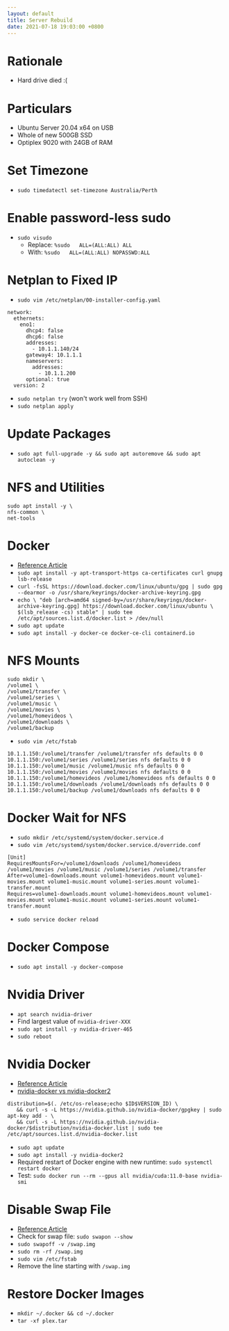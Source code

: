 ```yaml
---
layout: default
title: Server Rebuild
date: 2021-07-18 19:03:00 +0800
---
```


# Rationale
- Hard drive died :(

# Particulars
- Ubuntu Server 20.04 x64 on USB
- Whole of new 500GB SSD
- Optiplex 9020 with 24GB of RAM

# Set Timezone
- `sudo timedatectl set-timezone Australia/Perth`

# Enable password-less sudo
- `sudo visudo`
  - Replace: `%sudo   ALL=(ALL:ALL) ALL`
  - With: `%sudo   ALL=(ALL:ALL) NOPASSWD:ALL`

# Netplan to Fixed IP
- `sudo vim /etc/netplan/00-installer-config.yaml`
```
network:
  ethernets:
    eno1:
      dhcp4: false
      dhcp6: false
      addresses:
        - 10.1.1.140/24
      gateway4: 10.1.1.1
      nameservers:
        addresses:
          - 10.1.1.200
      optional: true
  version: 2
```
- `sudo netplan try` (won't work well from SSH)
- `sudo netplan apply`

# Update Packages
- `sudo apt full-upgrade -y && sudo apt autoremove && sudo apt autoclean -y`

# NFS and Utilities
```
sudo apt install -y \
nfs-common \
net-tools
```

# Docker
- [Reference Article](https://docs.docker.com/engine/install/ubuntu/#install-using-the-repository)
- `sudo apt install -y apt-transport-https ca-certificates curl gnupg lsb-release`
- `curl -fsSL https://download.docker.com/linux/ubuntu/gpg | sudo gpg --dearmor -o /usr/share/keyrings/docker-archive-keyring.gpg`
- `echo \
  "deb [arch=amd64 signed-by=/usr/share/keyrings/docker-archive-keyring.gpg] https://download.docker.com/linux/ubuntu \
  $(lsb_release -cs) stable" | sudo tee /etc/apt/sources.list.d/docker.list > /dev/null`
- `sudo apt update`
- `sudo apt install -y docker-ce docker-ce-cli containerd.io`

# NFS Mounts
```
sudo mkdir \
/volume1 \
/volume1/transfer \
/volume1/series \
/volume1/music \
/volume1/movies \
/volume1/homevideos \
/volume1/downloads \
/volume1/backup
```
- `sudo vim /etc/fstab`
```
10.1.1.150:/volume1/transfer /volume1/transfer nfs defaults 0 0
10.1.1.150:/volume1/series /volume1/series nfs defaults 0 0
10.1.1.150:/volume1/music /volume1/music nfs defaults 0 0
10.1.1.150:/volume1/movies /volume1/movies nfs defaults 0 0
10.1.1.150:/volume1/homevideos /volume1/homevideos nfs defaults 0 0
10.1.1.150:/volume1/downloads /volume1/downloads nfs defaults 0 0
10.1.1.150:/volume1/backup /volume1/downloads nfs defaults 0 0
```

# Docker Wait for NFS
- `sudo mkdir /etc/systemd/system/docker.service.d`
- `sudo vim /etc/systemd/system/docker.service.d/override.conf`
```
[Unit]
RequiresMountsFor=/volume1/downloads /volume1/homevideos /volume1/movies /volume1/music /volume1/series /volume1/transfer
After=volume1-downloads.mount volume1-homevideos.mount volume1-movies.mount volume1-music.mount volume1-series.mount volume1-transfer.mount
Requires=volume1-downloads.mount volume1-homevideos.mount volume1-movies.mount volume1-music.mount volume1-series.mount volume1-transfer.mount
```
- `sudo service docker reload`

# Docker Compose
- `sudo apt install -y docker-compose`

# Nvidia Driver
- `apt search nvidia-driver`
- Find largest value of `nvidia-driver-XXX`
- `sudo apt install -y nvidia-driver-465`
- `sudo reboot`

# Nvidia Docker
- [Reference Article](https://docs.nvidia.com/datacenter/cloud-native/container-toolkit/install-guide.html#docker)
- [nvidia-docker vs nvidia-docker2](https://github.com/NVIDIA/nvidia-docker/issues/1268#issuecomment-632692949)
```
distribution=$(. /etc/os-release;echo $ID$VERSION_ID) \
   && curl -s -L https://nvidia.github.io/nvidia-docker/gpgkey | sudo apt-key add - \
   && curl -s -L https://nvidia.github.io/nvidia-docker/$distribution/nvidia-docker.list | sudo tee /etc/apt/sources.list.d/nvidia-docker.list
```
- `sudo apt update`
- `sudo apt install -y nvidia-docker2`
- Required restart of Docker engine with new runtime: `sudo systemctl restart docker`
- Test: `sudo docker run --rm --gpus all nvidia/cuda:11.0-base nvidia-smi`

# Disable Swap File
- [Reference Article](https://www.tecmint.com/add-swap-space-on-ubuntu/)
- Check for swap file: `sudo swapon --show`
- `sudo swapoff -v /swap.img`
- `sudo rm -rf /swap.img`
- `sudo vim /etc/fstab`
- Remove the line starting with `/swap.img`

# Restore Docker Images
- `mkdir ~/.docker && cd ~/.docker`
- `tar -xf plex.tar`
